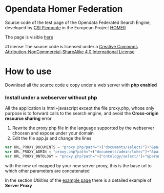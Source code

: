 # Opendata Homer Federation
Source code of the test page of the Opendata Federated Search Engine, developed by [CSI Piemonte](www.csipiemonte.it) in the European Project [HOMER](http://homerproject.eu/)

The page is visible [here](http://opendata-federation.csi.it/)

#License
The source code is licensed under a [Creative Commons Attribution-NonCommercial-ShareAlike 4.0 International License](http://creativecommons.org/licenses/by-nc-sa/4.0/)

# How to use
Download all the source code e copy under a web server with **php enabled**

### Install under a  webserver without php
All the application is html+javascript except the file proxy.php, whose only purpose is to forward calls to the search engine, and avoid the **Cross-origin resource sharing** error

1. Rewrite the proxy.php file in the language supported by the webserver choosen and expose under your domain
2. Edit the file app.js and change the lines
```javascript
var URL_PROXY_DOCUMENTS = "proxy.php?path="+("documents/select/")+"&params=q=";
var URL_PROXY_ADMIN = "proxy.php?path="+("documents/admin/luke/")+"&params=";
var URL_PROXY_ONTOLOGY = "proxy.php?path="+("ontology/select/")+"&params=q=";
```
with the new url mapped by your new server proxy, this is the base url to which other parameters are concatenated

In the section *Utilities* of the [example page](http://opendata-federation.csi.it/) there is a detailed example of **Server Proxy**
